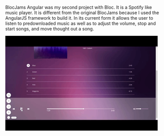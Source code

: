 BlocJams Angular was my second project with Bloc. It is a Spotify like music player.  It is different from the original BlocJams because I used the AngularJS framework to build it.  In its current form it allows the user to listen to predownloaded music as well as to adjust the volume, stop and start songs, and move thought out a song.

![solarized palette](https://github.com/isimon1002/isimon1002.github.io/blob/master/img/giphy.gif)
